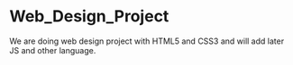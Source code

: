 # Web_Design_Project
We are doing web design project with HTML5 and CSS3 and will add later JS and other language. 
